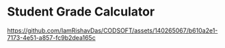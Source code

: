 # Student Grade Calculator


https://github.com/IamRishavDas/CODSOFT/assets/140265067/b610a2e1-7173-4e51-a857-fc9b2dea165c

